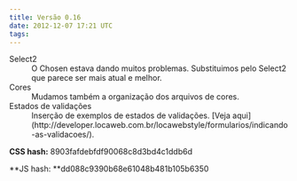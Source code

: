 ```yaml
---
title: Versão 0.16
date: 2012-12-07 17:21 UTC
tags:
---
```


<dl>
<dt>Select2</dt>
<dd>O Chosen estava dando muitos problemas. Substituimos pelo Select2 que parece ser mais atual e melhor.</dd>

<dt>Cores</dt>
<dd>Mudamos também a organização dos arquivos de cores.</dd>

<dt>Estados de validações</dt>
<dd>Inserção de exemplos de estados de validações. [Veja aqui](http://developer.locaweb.com.br/locawebstyle/formularios/indicando-as-validacoes/).</dd>
</dl>

**CSS hash:** 8903fafdebfdf90068c8d3bd4c1ddb6d

**JS hash: **dd088c9390b68e61048b481b105b6350

